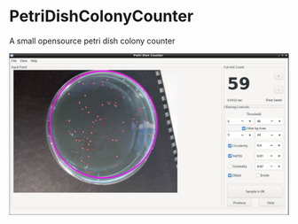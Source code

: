 # PetriDishColonyCounter
A small opensource petri dish colony counter 



![Screenshot of the application](https://raw.githubusercontent.com/AmmarkoV/PetriDishColonyCounter/master/doc/screenshot.jpg)


